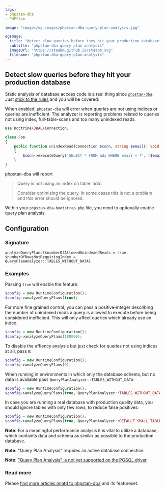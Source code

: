 ```yaml
---
tags:
- phpstan-dba
- PHPStan

image: "images/og-images/phpstan-dba-query-plan-analysis.jpg"

ogImage:
  title: "detect slow queries before they hit your production database"
  subtitle: "phpstan-dba query plan analysis"
  imageUrl: "https://staabm.github.io/staabm.svg"
  filename: "phpstan-dba-query-plan-analysis"
---
```


## Detect slow queries before they hit your production database

Static analysis of database access code is a real thing since [`phpstan-dba`](https://staabm.github.io/2022/05/01/phpstan-dba.html).
Just [stick to the rules](https://staabm.github.io/2022/07/23/phpstan-dba-inference-placeholder.html#the-golden-phpstan-dba-rules) and you will be covered:

When enabled, `phpstan-dba` will error when queries are not using indices or queries are inefficient.
The analyzer is reporting problems related to queries not using index, full-table-scans and too many unindexed reads.

```php
use Doctrine\DBAL\Connection;

class Foo
{
    public function unindexRead(Connection $conn, string $email): void
    {
        $conn->executeQuery('SELECT * FROM ada WHERE email = ?', [$email]);
    }
}
```

phpstan-dba will report

> Query is not using an index on table 'ada'.
> 
> Consider optimizing the query.
> In some cases this is not a problem and this error should be ignored.

Within your `phpstan-dba-bootstrap.php` file, you need to optionally enable query plan analysis:

## Configuration

### Signature

`analyzeQueryPlans($numberOfAllowedUnindexedReads = true, $numberOfRowsNotRequiringIndex = QueryPlanAnalyzer::TABLES_WITHOUT_DATA)`

### Examples

Passing `true` will enable the feature:

```php
$config = new RuntimeConfiguration();
$config->analyzeQueryPlans(true);
```

For more fine grained control, you can pass a positive-integer describing the number of unindexed reads a query is allowed to execute before being considered inefficient.
This will only affect queries which already use an index.

```php
$config = new RuntimeConfiguration();
$config->analyzeQueryPlans(100000);
```

To disable the effiency analysis but just check for queries not using indices at all, pass `0`:

```php
$config = new RuntimeConfiguration();
$config->analyzeQueryPlans(0);
```

When running in environments in which only the database schema, but no data is available pass `QueryPlanAnalyzer::TABLES_WITHOUT_DATA`:

```php
$config = new RuntimeConfiguration();
$config->analyzeQueryPlans(true, QueryPlanAnalyzer::TABLES_WITHOUT_DATA);
```

In case you are running a real database with production quality data, you should ignore tables with only few rows, to reduce false positives:

```php
$config = new RuntimeConfiguration();
$config->analyzeQueryPlans(true, QueryPlanAnalyzer::DEFAULT_SMALL_TABLE_THRESHOLD);
```

**Note:** For a meaningful performance analysis it is vital to utilize a database, which containts data and schema as similar as possible to the production database.

**Note:** "Query Plan Analysis" requires an active database connection.

**Note:** ["Query Plan Analysis" is not yet supported on the PGSQL driver](https://github.com/staabm/phpstan-dba/issues/378)

### Read more

Please [find more articles relatd to phpstan-dba](https://staabm.github.io/archive.html#phpstan-dba) and its featureset.
